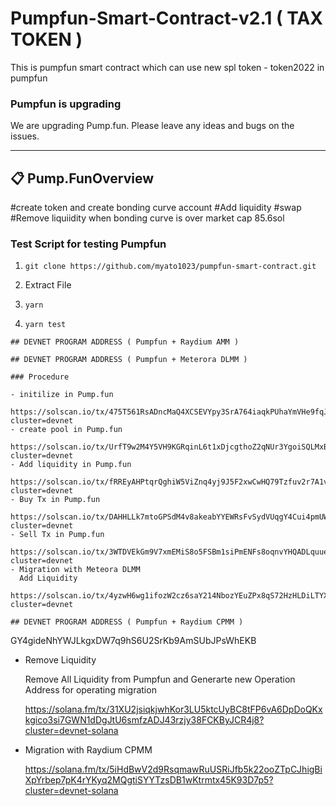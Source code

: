 # Pumpfun-Smart-Contract-v2.1 ( TAX TOKEN )

This is pumpfun smart contract which can use new spl token - token2022 in pumpfun

### Pumpfun is upgrading

We are upgrading Pump.fun.
Please leave any ideas and bugs on the issues.

---

## 📋 **Pump.FunOverview**  

#create token and create bonding curve account
#Add liquidity
#swap
#Remove liquiidity when bonding curve is over market cap 85.6sol


### Test Script for testing Pumpfun

1. ```git clone https://github.com/myato1023/pumpfun-smart-contract.git```

2. Extract File

3. ```yarn```

4. ```yarn test```

```
## DEVNET PROGRAM ADDRESS ( Pumpfun + Raydium AMM )

## DEVNET PROGRAM ADDRESS ( Pumpfun + Meterora DLMM )

### Procedure

- initilize in Pump.fun
   https://solscan.io/tx/475T561RsADncMaQ4XCSEVYpy3SrA764iaqkPUhaYmVHe9fqJvRdjbq878cUTnD5T2JXhatvcDV3VCH837N9jsUu?cluster=devnet
- create pool in Pump.fun
   https://solscan.io/tx/UrfT9w2M4Y5VH9KGRqinL6t1xDjcgthoZ2qNUr3YgoiSQLMxBCZ6b9qWbTHjfQgkGhJx958JE2LhXYmKYJRU61u?cluster=devnet
- Add liquidity in Pump.fun
   https://solscan.io/tx/fRREyAHPtqrQghiW5ViZnq4yj9J5F2xwCwHQ79Tzfuv2r7A1voQFpkCD7GSqNymZNpBEjTXnq4ygvqkQu3Gzn1S?cluster=devnet
- Buy Tx in Pump.fun
   https://solscan.io/tx/DAHHLLk7mtoGPSdM4v8akeabYYEWRsFvSydVUqgY4Cui4pmUWsdh1Y6iY1n3EWhWYzcSedMYDCzRAM3QMvvXRgz?cluster=devnet
- Sell Tx in Pump.fun
   https://solscan.io/tx/3WTDVEkGm9V7xmEMiS8o5FSBm1siPmENFs8oqnvYHQADLquuesuSgGipuZWrzURBwuMejNoQRuQjLUaRo7PTT57r?cluster=devnet 
- Migration with Meteora DLMM
  Add Liquidity
  https://solscan.io/tx/4yzwH6wg1ifozW2cz6saY214NbozYEuZPx8qS72HzHLDiLTYXC68RFMazL3qTxKVXfstx1UTnhypykXjAAVp3pNp?cluster=devnet

## DEVNET PROGRAM ADDRESS ( Pumpfun + Raydium CPMM )
```
GY4gideNhYWJLkgxDW7q9hS6U2SrKb9AmSUbJPsWhEKB


- Remove Liquidity

  Remove All Liquidity from Pumpfun and Generarte new Operation Address for operating migration

  https://solana.fm/tx/31XU2jsiqkjwhKor3LU5ktcUyBC8tFP6vA6DpDoQKxkgico3si7GWN1dDgJtU6smfzADJ43rzjy38FCKByJCR4j8?cluster=devnet-solana

- Migration with Raydium CPMM

  https://solana.fm/tx/5iHdBwV2d9RsqmawRuUSRiJfb5k22ooZTpCJhigBiXpYrbep7pK4rYKyq2MQgtiSYYTzsDB1wKtrmtx45K93D7p5?cluster=devnet-solana


